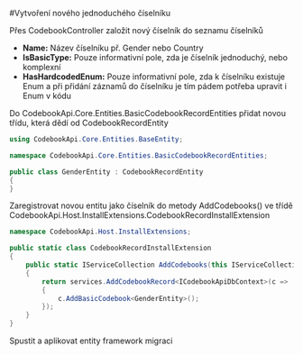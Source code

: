#Vytvoření nového jednoduchého číselníku

Přes CodebookController založit nový číselník do seznamu číselníků
- **Name:** Název číselníku př. Gender nebo Country
- **IsBasicType:** Pouze informativní pole, zda je číselník jednoduchý, nebo komplexní
- **HasHardcodedEnum:** Pouze informativní pole, zda k číselníku existuje Enum a při přidání záznamů do číselníku je tím pádem potřeba upravit i Enum v kódu

Do CodebookApi.Core.Entities.BasicCodebookRecordEntities přidat novou třídu, která dědí od CodebookRecordEntity
``` csharp
using CodebookApi.Core.Entities.BaseEntity;

namespace CodebookApi.Core.Entities.BasicCodebookRecordEntities;

public class GenderEntity : CodebookRecordEntity
{
}
```
Zaregistrovat novou entitu jako číselník do metody AddCodebooks() ve třídě CodebookApi.Host.InstallExtensions.CodebookRecordInstallExtension
``` csharp
namespace CodebookApi.Host.InstallExtensions;

public static class CodebookRecordInstallExtension
{
    public static IServiceCollection AddCodebooks(this IServiceCollection services)
    {
        return services.AddCodebookRecord<ICodebookApiDbContext>(c =>
        {
            c.AddBasicCodebook<GenderEntity>();
        });
    }
}
```
Spustit a aplikovat entity framework migraci